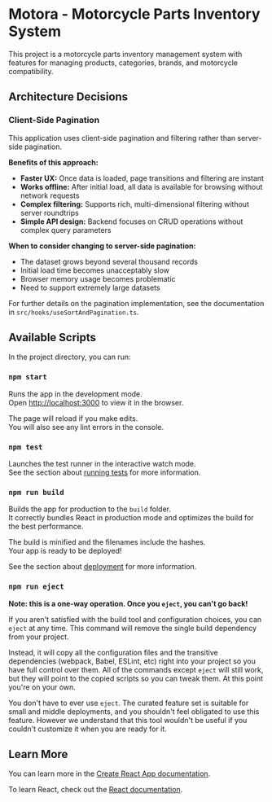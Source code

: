 # Motora - Motorcycle Parts Inventory System

This project is a motorcycle parts inventory management system with features for managing products, categories, brands, and motorcycle compatibility.

## Architecture Decisions

### Client-Side Pagination

This application uses client-side pagination and filtering rather than server-side pagination. 

**Benefits of this approach:**
- **Faster UX:** Once data is loaded, page transitions and filtering are instant
- **Works offline:** After initial load, all data is available for browsing without network requests
- **Complex filtering:** Supports rich, multi-dimensional filtering without server roundtrips
- **Simple API design:** Backend focuses on CRUD operations without complex query parameters

**When to consider changing to server-side pagination:**
- The dataset grows beyond several thousand records
- Initial load time becomes unacceptably slow
- Browser memory usage becomes problematic
- Need to support extremely large datasets

For further details on the pagination implementation, see the documentation in `src/hooks/useSortAndPagination.ts`.

## Available Scripts

In the project directory, you can run:

### `npm start`

Runs the app in the development mode.\
Open [http://localhost:3000](http://localhost:3000) to view it in the browser.

The page will reload if you make edits.\
You will also see any lint errors in the console.

### `npm test`

Launches the test runner in the interactive watch mode.\
See the section about [running tests](https://facebook.github.io/create-react-app/docs/running-tests) for more information.

### `npm run build`

Builds the app for production to the `build` folder.\
It correctly bundles React in production mode and optimizes the build for the best performance.

The build is minified and the filenames include the hashes.\
Your app is ready to be deployed!

See the section about [deployment](https://facebook.github.io/create-react-app/docs/deployment) for more information.

### `npm run eject`

**Note: this is a one-way operation. Once you `eject`, you can't go back!**

If you aren't satisfied with the build tool and configuration choices, you can `eject` at any time. This command will remove the single build dependency from your project.

Instead, it will copy all the configuration files and the transitive dependencies (webpack, Babel, ESLint, etc) right into your project so you have full control over them. All of the commands except `eject` will still work, but they will point to the copied scripts so you can tweak them. At this point you're on your own.

You don't have to ever use `eject`. The curated feature set is suitable for small and middle deployments, and you shouldn't feel obligated to use this feature. However we understand that this tool wouldn't be useful if you couldn't customize it when you are ready for it.

## Learn More

You can learn more in the [Create React App documentation](https://facebook.github.io/create-react-app/docs/getting-started).

To learn React, check out the [React documentation](https://reactjs.org/).
